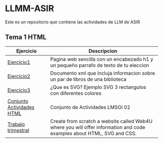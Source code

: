 # LLMM-ASIR
Este es un repositorio que contiene las actividades de LLM de ASIR

## Tema 1 HTML

Ejercicio | Descripcion
----------|------------
[Ejercicio1](/Tema1/pagina.html) |Pagina web sencilla con un encabezado h1 y un pequeño parrafo de texto de tu eleccion 
[Ejercicio2](/Tema1/biblioteca.xml) |Documento xml que incluja informacion sobre un par de libros de una biblioteca
[Ejercicio3](/Tema1/rectangulos.svg) |¿Que es SVG? Ejemplo SVG 3 rectangulos con diferentes colores
[Conjunto Actividades HTML](/Tema1/LMSGI_02_Actividades/README.md) | Conjunto de Actividades LMSGI 02
[Trabajo trimestral](/Tema1/PaginaHTML-CSS-XML/Index.html) |Create from scratch a website called Web4U where you will offer information and code examples about HTML, SVG and CSS.
